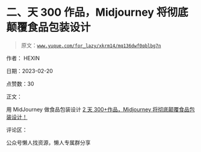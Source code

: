 # 二、天 300 作品，Midjourney 将彻底颠覆食品包装设计

> 原文：[`www.yuque.com/for_lazy/xkrm14/mq136dwf0qblbg7n`](https://www.yuque.com/for_lazy/xkrm14/mq136dwf0qblbg7n)



作者： HEXIN



日期：2023-02-20



点赞数：30

<ne-card data-card-name="hr" data-card-type="block" id="ekGUx" data-event-boundary="card">

正文：



用 MidJourney 做食品包装设计 [2 天 300+作品，Midjourney 将彻底颠覆食品包装设计！](https://mp.weixin.qq.com/s/b1v2Jp04119bDeyuBLv_Iw)

<ne-card data-card-name="hr" data-card-type="block" id="T3NKr" data-event-boundary="card">

评论区：

<ne-card data-card-name="hr" data-card-type="block" id="ykL26" data-event-boundary="card">

公众号懒人找资源，懒人专属群分享

</ne-card></ne-card></ne-card>